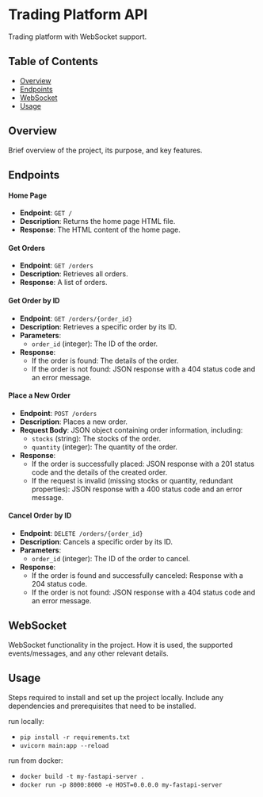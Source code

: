 # Trading Platform API

Trading platform with WebSocket support.

## Table of Contents

- [Overview](#overview)
- [Endpoints](#endpoints)
- [WebSocket](#websocket)
- [Usage](#usage)

## Overview

Brief overview of the project, its purpose, and key features.

## Endpoints

#### Home Page

- **Endpoint**: `GET /`
- **Description**: Returns the home page HTML file.
- **Response**: The HTML content of the home page.

#### Get Orders

- **Endpoint**: `GET /orders`
- **Description**: Retrieves all orders.
- **Response**: A list of orders.

#### Get Order by ID

- **Endpoint**: `GET /orders/{order_id}`
- **Description**: Retrieves a specific order by its ID.
- **Parameters**:
  - `order_id` (integer): The ID of the order.
- **Response**:
  - If the order is found: The details of the order.
  - If the order is not found: JSON response with a 404 status code and an error message.

#### Place a New Order

- **Endpoint**: `POST /orders`
- **Description**: Places a new order.
- **Request Body**: JSON object containing order information, including:
  - `stocks` (string): The stocks of the order.
  - `quantity` (integer): The quantity of the order.
- **Response**:
  - If the order is successfully placed: JSON response with a 201 status code and the details of the created order.
  - If the request is invalid (missing stocks or quantity, redundant properties): JSON response with a 400 status code and an error message.

#### Cancel Order by ID

- **Endpoint**: `DELETE /orders/{order_id}`
- **Description**: Cancels a specific order by its ID.
- **Parameters**:
  - `order_id` (integer): The ID of the order to cancel.
- **Response**:
  - If the order is found and successfully canceled: Response with a 204 status code.
  - If the order is not found: JSON response with a 404 status code and an error message.


## WebSocket

WebSocket functionality in the project. How it is used, the supported events/messages, and any other relevant details.

## Usage

Steps required to install and set up the project locally. Include any dependencies and prerequisites that need to be installed.

run locally:
  - `pip install -r requirements.txt`
  - `uvicorn main:app --reload`

run from docker:
  - `docker build -t my-fastapi-server .`
  - `docker run -p 8000:8000 -e HOST=0.0.0.0 my-fastapi-server`
